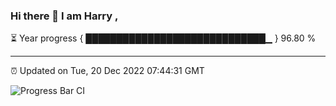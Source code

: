 ### Hi there 👋 I am Harry , 

⏳ Year progress { █████████████████████████████▁ } 96.80 %

---

⏰ Updated on Tue, 20 Dec 2022 07:44:31 GMT

![Progress Bar CI](https://github.com/duykhang68/duykhang68/workflows/Progress%20Bar%20CI/badge.svg)
